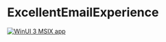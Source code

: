 # ExcellentEmailExperience

[![WinUI 3 MSIX app](https://github.com/mikkelraben/ExcellentEmailExperience/actions/workflows/main.yml/badge.svg)](https://github.com/mikkelraben/ExcellentEmailExperience/actions/workflows/main.yml)
